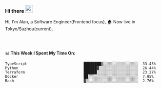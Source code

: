 ### Hi there <img src="https://media.giphy.com/media/hvRJCLFzcasrR4ia7z/giphy.gif" width="25px">

<!-- ![visitors](https://visitor-badge.glitch.me/badge?page_id=dislfyer.dislfyer) -->

Hi, I'm Alan, a Software Engineer(Frontend focus), 🏠 Now live in Tokyo/Suzhou(current).

<br/>
<br/>

📊 **This Week I Spent My Time On:**


<!--START_SECTION:waka-->

```text
TypeScript                          ████████▒░░░░░░░░░░░░░░░░  33.45%
Python                              ██████▓░░░░░░░░░░░░░░░░░░  26.44%
Terraform                           ██████░░░░░░░░░░░░░░░░░░░  23.27%
Docker                              ██░░░░░░░░░░░░░░░░░░░░░░░  7.95%
Bash                                ▓░░░░░░░░░░░░░░░░░░░░░░░░  2.76%
```

<!--END_SECTION:waka-->

<!--
**About Me:**
 -->
